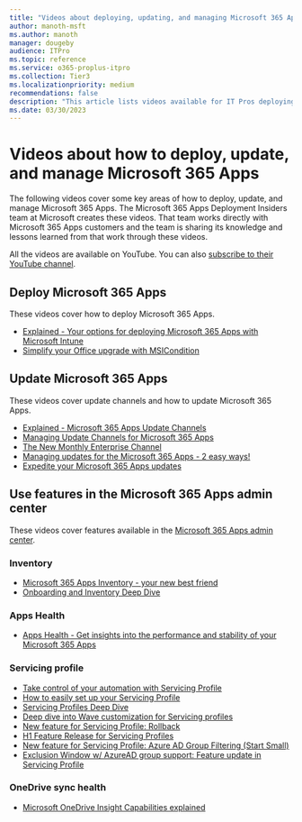 ```yaml
---
title: "Videos about deploying, updating, and managing Microsoft 365 Apps"
author: manoth-msft
ms.author: manoth
manager: dougeby
audience: ITPro
ms.topic: reference
ms.service: o365-proplus-itpro
ms.collection: Tier3
ms.localizationpriority: medium
recommendations: false
description: "This article lists videos available for IT Pros deploying Microsoft 365 Apps."
ms.date: 03/30/2023
---
```


# Videos about how to deploy, update, and manage Microsoft 365 Apps

The following videos cover some key areas of how to deploy, update, and manage Microsoft 365 Apps. The Microsoft 365 Apps Deployment Insiders team at Microsoft creates these videos. That team works directly with Microsoft 365 Apps customers and the team is sharing its knowledge and lessons learned from that work through these videos.

All the videos are available on YouTube. You can also [subscribe to their YouTube channel](https://www.youtube.com/channel/UCtGE6W1kFbokk_aFVyN1KmA).

## Deploy Microsoft 365 Apps

These videos cover how to deploy Microsoft 365 Apps.

- [Explained - Your options for deploying Microsoft 365 Apps with Microsoft Intune](https://www.youtube.com/watch?v=fA8lcnRXmkI&t=22s)
- [Simplify your Office upgrade with MSICondition](https://www.youtube.com/watch?v=7zHi6MRveRc)

## Update Microsoft 365 Apps

These videos cover update channels and how to update Microsoft 365 Apps.

- [Explained - Microsoft 365 Apps Update Channels](https://www.youtube.com/watch?v=eNn4PDkmo7s)
- [Managing Update Channels for Microsoft 365 Apps](https://www.youtube.com/watch?v=rIpoloAZnSg)
- [The New Monthly Enterprise Channel](https://www.youtube.com/watch?v=0vrIkbWBTho)
- [Managing updates for the Microsoft 365 Apps - 2 easy ways!](https://www.youtube.com/watch?v=ru11vVA8em4)
- [Expedite your Microsoft 365 Apps updates](https://www.youtube.com/watch?v=g5VfSMlpJn0)

## Use features in the Microsoft 365 Apps admin center

These videos cover features available in the [Microsoft 365 Apps admin center](https://config.office.com).

### Inventory
- [Microsoft 365 Apps Inventory - your new best friend](https://www.youtube.com/watch?v=qHDFffWHdKk)
- [Onboarding and Inventory Deep Dive](https://www.youtube.com/watch?v=g1rDR2aOAQc)

### Apps Health
- [Apps Health - Get insights into the performance and stability of your Microsoft 365 Apps](https://www.youtube.com/watch?v=g9tiCFNDOEw)

### Servicing profile
- [Take control of your automation with Servicing Profile](https://www.youtube.com/watch?v=i_eUkyFX30E)
- [How to easily set up your Servicing Profile](https://www.youtube.com/watch?v=igBMDvKqVJU)
- [Servicing Profiles Deep Dive](https://www.youtube.com/watch?v=YO6a3iNVXXI)
- [Deep dive into Wave customization for Servicing profiles](https://www.youtube.com/watch?v=rDu8qVbE1DY)
- [New feature for Servicing Profile: Rollback](https://www.youtube.com/watch?v=wyy_ll3wdlM)
- [H1 Feature Release for Servicing Profiles](https://www.youtube.com/watch?v=dIeeelh5Gcg)
- [New feature for Servicing Profile: Azure AD Group Filtering (Start Small)](https://www.youtube.com/watch?v=RrEBevNV7pQ)
- [Exclusion Window w/ AzureAD group support: Feature update in Servicing Profile](https://www.youtube.com/watch?v=WMVlfg_3wnw)

### OneDrive sync health
- [Microsoft OneDrive Insight Capabilities explained](https://www.youtube.com/watch?v=0A2LbKoNFzU)
